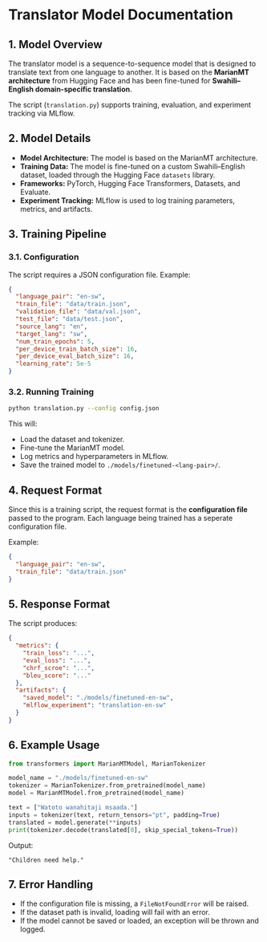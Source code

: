 # Translator Model Documentation

## 1. Model Overview

The translator model is a sequence-to-sequence model that is designed to translate text from one language to another. It is based on the **MarianMT architecture** from Hugging Face and has been fine-tuned for **Swahili–English domain-specific translation**.  

The script (`translation.py`) supports training, evaluation, and experiment tracking via MLflow.

## 2. Model Details

*   **Model Architecture:** The model is based on the MarianMT architecture.
*   **Training Data:** The model is fine-tuned on a custom Swahili–English dataset, loaded through the Hugging Face `datasets` library.
*   **Frameworks:** PyTorch, Hugging Face Transformers, Datasets, and Evaluate.
*   **Experiment Tracking:** MLflow is used to log training parameters, metrics, and artifacts.

## 3. Training Pipeline

### 3.1. Configuration

The script requires a JSON configuration file. Example:

```json
{
  "language_pair": "en-sw",
  "train_file": "data/train.json",
  "validation_file": "data/val.json",
  "test_file": "data/test.json",
  "source_lang": "en",
  "target_lang": "sw",
  "num_train_epochs": 5,
  "per_device_train_batch_size": 16,
  "per_device_eval_batch_size": 16,
  "learning_rate": 5e-5
}
```

### 3.2. Running Training

```bash
python translation.py --config config.json
```

This will:

* Load the dataset and tokenizer.
* Fine-tune the MarianMT model.
* Log metrics and hyperparameters in MLflow.
* Save the trained model to `./models/finetuned-<lang-pair>/`.

## 4. Request Format

Since this is a training script, the request format is the **configuration file** passed to the program. Each language being trained has a seperate configuration file.   

Example:  

```json
{
  "language_pair": "en-sw",
  "train_file": "data/train.json"
}
```

## 5. Response Format

The script produces:

```json
{
  "metrics": {
    "train_loss": "...",
    "eval_loss": "...",
    "chrf_scroe": "...",
    "bleu_score": "..."
  },
  "artifacts": {
    "saved_model": "./models/finetuned-en-sw",
    "mlflow_experiment": "translation-en-sw"
  }
}
```

## 6. Example Usage

```python
from transformers import MarianMTModel, MarianTokenizer

model_name = "./models/finetuned-en-sw"
tokenizer = MarianTokenizer.from_pretrained(model_name)
model = MarianMTModel.from_pretrained(model_name)

text = ["Watoto wanahitaji msaada."]
inputs = tokenizer(text, return_tensors="pt", padding=True)
translated = model.generate(**inputs)
print(tokenizer.decode(translated[0], skip_special_tokens=True))
```

Output:

```
"Children need help."
```

## 7. Error Handling

*   If the configuration file is missing, a `FileNotFoundError` will be raised.
*   If the dataset path is invalid, loading will fail with an error.
*   If the model cannot be saved or loaded, an exception will be thrown and logged.
